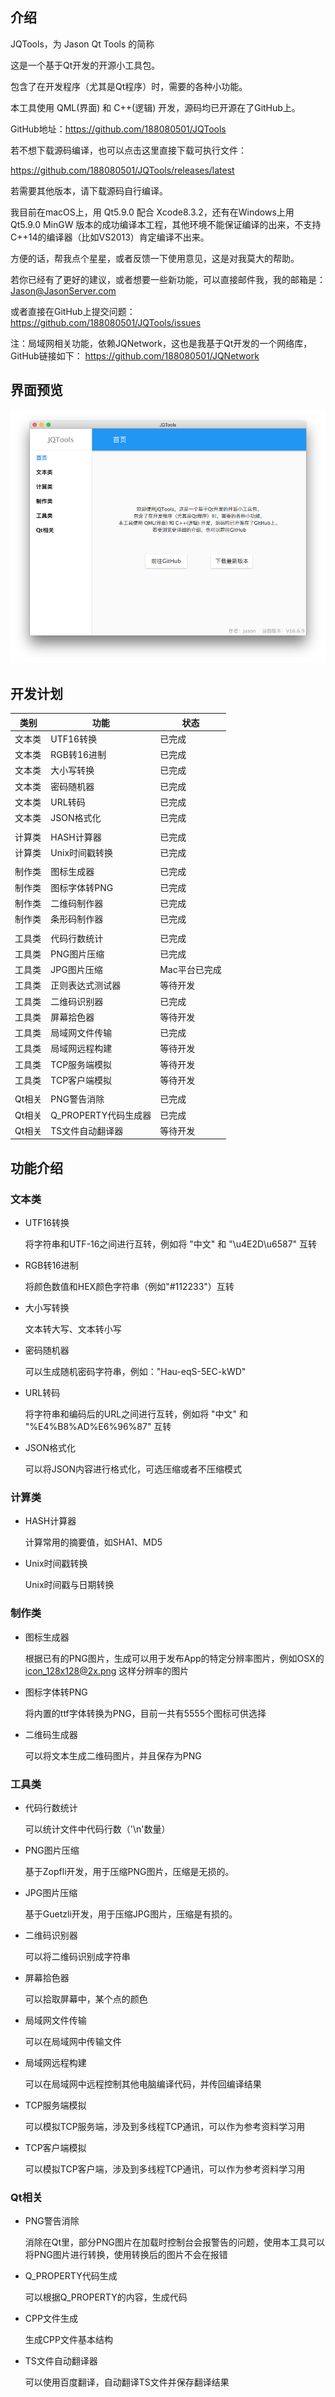## 介绍

JQTools，为 Jason Qt Tools 的简称

这是一个基于Qt开发的开源小工具包。

包含了在开发程序（尤其是Qt程序）时，需要的各种小功能。

本工具使用 QML(界面) 和 C++(逻辑) 开发，源码均已开源在了GitHub上。

GitHub地址：https://github.com/188080501/JQTools

若不想下载源码编译，也可以点击这里直接下载可执行文件：
 
https://github.com/188080501/JQTools/releases/latest

若需要其他版本，请下载源码自行编译。 

我目前在macOS上，用 Qt5.9.0 配合 Xcode8.3.2，还有在Windows上用 Qt5.9.0 MinGW 版本的成功编译本工程，其他环境不能保证编译的出来，不支持C++14的编译器（比如VS2013）肯定编译不出来。

方便的话，帮我点个星星，或者反馈一下使用意见，这是对我莫大的帮助。

若你已经有了更好的建议，或者想要一些新功能，可以直接邮件我，我的邮箱是：Jason@JasonServer.com

或者直接在GitHub上提交问题：
https://github.com/188080501/JQTools/issues

注：局域网相关功能，依赖JQNetwork，这也是我基于Qt开发的一个网络库，GitHub链接如下：
https://github.com/188080501/JQNetwork

## 界面预览

![](./preview/JQToolsPreview.png)

## 开发计划

类别|功能|状态
---|---|---
文本类|UTF16转换|已完成
文本类|RGB转16进制|已完成
文本类|大小写转换|已完成
文本类|密码随机器|已完成
文本类|URL转码|已完成
文本类|JSON格式化|已完成
 | | 
计算类|HASH计算器|已完成
计算类|Unix时间戳转换|已完成
 | | 
制作类|图标生成器|已完成
制作类|图标字体转PNG|已完成
制作类|二维码制作器|已完成
制作类|条形码制作器|已完成
 | | 
工具类|代码行数统计|已完成
工具类|PNG图片压缩|已完成
工具类|JPG图片压缩|Mac平台已完成
工具类|正则表达式测试器|等待开发
工具类|二维码识别器|已完成
工具类|屏幕拾色器|等待开发
工具类|局域网文件传输|已完成
工具类|局域网远程构建|等待开发
工具类|TCP服务端模拟|等待开发
工具类|TCP客户端模拟|等待开发
 | | 
Qt相关|PNG警告消除|已完成
Qt相关|Q_PROPERTY代码生成器|已完成
Qt相关|TS文件自动翻译器|等待开发

## 功能介绍
### 文本类

* UTF16转换

	将字符串和UTF-16之间进行互转，例如将 "中文" 和 "\u4E2D\u6587" 互转

* RGB转16进制

	将颜色数值和HEX颜色字符串（例如"#112233"）互转
	
* 大小写转换

	文本转大写、文本转小写
	
* 密码随机器

	可以生成随机密码字符串，例如："Hau-eqS-5EC-kWD"
	
* URL转码

	将字符串和编码后的URL之间进行互转，例如将 "中文" 和 "%E4%B8%AD%E6%96%87" 互转
	
* JSON格式化

	可以将JSON内容进行格式化，可选压缩或者不压缩模式
	
### 计算类
* HASH计算器

	计算常用的摘要值，如SHA1、MD5
	
* Unix时间戳转换

	Unix时间戳与日期转换
	
### 制作类
* 图标生成器

	根据已有的PNG图片，生成可以用于发布App的特定分辨率图片，例如OSX的 icon_128x128@2x.png 这样分辨率的图片
	
* 图标字体转PNG

	将内置的ttf字体转换为PNG，目前一共有5555个图标可供选择
	
* 二维码生成器

	可以将文本生成二维码图片，并且保存为PNG
	
### 工具类
* 代码行数统计

	可以统计文件中代码行数（'\n'数量）
	
* PNG图片压缩

	基于Zopfli开发，用于压缩PNG图片，压缩是无损的。
	
* JPG图片压缩

	基于Guetzli开发，用于压缩JPG图片，压缩是有损的。
	
* 二维码识别器
	
	可以将二维码识别成字符串	

* 屏幕拾色器

	可以拾取屏幕中，某个点的颜色

* 局域网文件传输

	可以在局域网中传输文件
	
* 局域网远程构建

	可以在局域网中远程控制其他电脑编译代码，并传回编译结果
	
* TCP服务端模拟

	可以模拟TCP服务端，涉及到多线程TCP通讯，可以作为参考资料学习用
	
* TCP客户端模拟

	可以模拟TCP客户端，涉及到多线程TCP通讯，可以作为参考资料学习用
	
### Qt相关
* PNG警告消除

	消除在Qt里，部分PNG图片在加载时控制台会报警告的问题，使用本工具可以将PNG图片进行转换，使用转换后的图片不会在报错
	
* Q_PROPERTY代码生成

	可以根据Q_PROPERTY的内容，生成代码
	
* CPP文件生成

	生成CPP文件基本结构
	
* TS文件自动翻译器

	可以使用百度翻译，自动翻译TS文件并保存翻译结果
